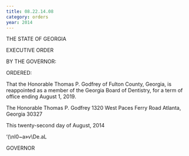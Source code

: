 ```yaml
---
title: 08.22.14.08
category: orders
year: 2014
---
```

    

THE STATE OF GEORGIA

EXECUTIVE ORDER

BY THE GOVERNOR:

ORDERED:

That the Honorable Thomas P. Godfrey of Fulton County, Georgia,
is reappointed as a member of the Georgia Board of Dentistry, for a
term of office ending August 1, 2019.

The Honorable Thomas P. Godfrey
1320 West Paces Ferry Road
Atlanta, Georgia 30327

This twenty-second day of August, 2014

‘(\nI0~a»v\De.aL

GOVERNOR

